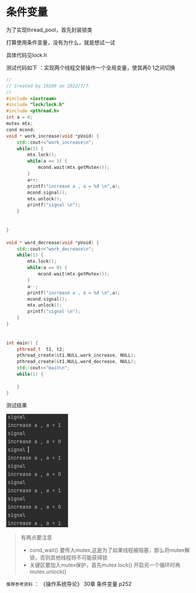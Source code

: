 # 条件变量
为了实现thread_pool，首先封装锁类

打算使用条件变量，没有为什么，就是想试一试

具体代码见lock.h

测试代码如下 ：实现两个线程交替操作一个全局变量，使其再0 1之间切换

~~~cpp
//
// Created by 19269 on 2022/7/7.
//
#include <iostream>
#include "lock/lock.h"
#include <pthread.h>
int a = 0;
mutex mtx;
cond mcond;
void * work_increase(void *pVoid) {
    std::cout<<"work_increase\n";
    while(1) {
        mtx.lock();
        while(a == 1) {
            mcond.wait(mtx.getMutex());
        }
        a++;
        printf("increase a , a = %d \n",a);
        mcond.signal();
        mtx.unlock();
        printf("signal \n");
    }


}

void * word_decrease(void *pVoid) {
    std::cout<<"work_decrease\n";
    while(1) {
        mtx.lock();
        while(a == 0) {
            mcond.wait(mtx.getMutex());
        }
        a--;
        printf("increase a , a = %d \n",a);
        mcond.signal();
        mtx.unlock();
        printf("signal \n");
    }
}


int main() {
    pthread_t  t1, t2;
    pthread_create(&t1,NULL,work_increase, NULL);
    pthread_create(&t1,NULL,word_decrease, NULL);
    std::cout<<"main\n";
    while(1) {

    }
}
~~~
测试结果

![img.png](img.png)

> 有两点要注意
> - cond_wait() 要传入mutex,这是为了如果线程被阻塞，那么将mutex解锁，否则其他线程将不可能获得锁
> - 关键区要加入mutex保护，首先mutex.lock() 开启另一个循环时再mutex.unlock()

`推荐参考资料` ：
《操作系统导论》 30章 条件变量 p252